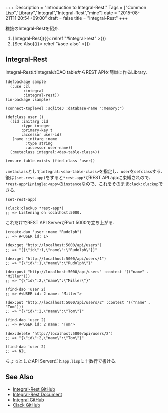 +++
Description = "Introduction to Integral-Rest."
Tags = ["Common Lisp","Library","Integral","Integral-Rest","mine"]
date = "2015-08-21T11:20:54+09:00"
draft = false
title = "Integral-Rest"
+++

稚拙のIntegral-Restを紹介.

<!--more-->


1. [Integral-Rest]({{< relref "#integral-rest" >}})
2. [See Also]({{< relref "#see-also" >}})


Integral-Rest
---

Integral-RestはIntegralのDAO tableからREST APIを簡単に作るLibrary.

```common-lisp
(defpackage sample
  (:use :cl
        :integral
        :integral-rest))
(in-package :sample)

(connect-toplevel :sqlite3 :database-name ":memory:")

(defclass user ()
  ((id :initarg :id
       :type integer
       :primary-key t
       :accessor user-id)
   (name :initarg :name
         :type string
         :accessor user-name))
  (:metaclass integral:<dao-table-class>))

(ensure-table-exists (find-class 'user))
```

`:metaclass`として`integral:<dao-table-class>`を指定し、`user`を`defclass`する.  
後は`(set-rest-app)`をすると`*rest-app*`がREST API appに束縛されので、  
`*rest-app*`は`ningle:<app>`の`instance`なので、これをそのまま`clack:clackup`できる.

```common-lisp
(set-rest-app)

(clack:clackup *rest-app*)
;; => Listening on localhost:5000.
```

これだけでREST API ServerがPort 5000で立ち上がる.

```common-lisp
(create-dao 'user :name "Rudolph")
;; => #<USER id: 1>

(dex:get "http://localhost:5000/api/users")
;; => "[{\"id\":1,\"name\":\"Rudolph\"}]"

(dex:get "http://localhost:5000/api/users/1")
;; => "{\"id\":1,\"name\":\"Rudolph\"}"

(dex:post "http://localhost:5000/api/users" :contest '(("name" . "Miller")))
;; => "{\"id\":2,\"name\":\"Miller\"}"

(find-dao 'user 2)
;; => #<USER id: 2 name: "Miller">

(dex:put "http://localhost:5000/api/users/2" :contest '(("name" . "Tom")))
;; => "{\"id\":2,\"name\":\"Tom\"}"

(find-dao 'user 2)
;; => #<USER id: 2 name: "Tom">

(dex:delete "http://localhost:5000/api/users/2")
;; => "{\"id\":2,\"name\":\"Tom\"}"

(find-dao 'user 2)
;; => NIL
```

ちょっとしたAPI Serverだと`app.lisp`に十数行で書ける.


See Also
---

- [Integral-Rest GitHub](https://github.com/Rudolph-Miller/integral-rest)
- [Integral-Rest Document](http://rudolph-miller.github.io/integral-rest/overview.html)
- [Integral GitHub](https://github.com/fukamachi/integral)
- [Clack GitHub](https://github.com/fukamachi/clack)
